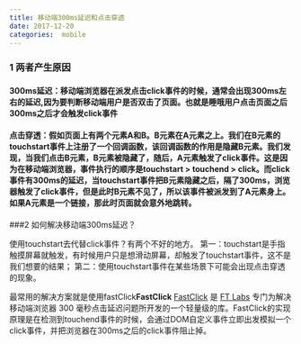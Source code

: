 ```yaml
---
title: 移动端300ms延迟和点击穿透
date: 2017-12-20 
categories:  mobile 
---
```


### 1 两者产生原因

#### 300ms延迟：移动端浏览器在派发点击click事件的时候，通常会出现300ms左右的延迟,因为要判断移动端用户是否双击了页面。也就是睡哦用户点击页面之后300ms之后才会触发click事件

#### 点击穿透：假如页面上有两个元素A和B。B元素在A元素之上。我们在B元素的touchstart事件上注册了一个回调函数，该回调函数的作用是隐藏B元素。我们发现，当我们点击B元素，B元素被隐藏了，随后，A元素触发了click事件。这是因为在移动端浏览器，事件执行的顺序是touchstart > touchend > click。而click事件有300ms的延迟，当touchstart事件把B元素隐藏之后，隔了300ms，浏览器触发了click事件，但是此时B元素不见了，所以该事件被派发到了A元素身上。如果A元素是一个链接，那此时页面就会意外地跳转。

###2 如何解决移动端300ms延迟？ 

使用touchstart去代替click事件？有两个不好的地方。
第一：touchstart是手指触摸屏幕就触发，有时候用户只是想滑动屏幕，却触发了touchstart事件，这不是我们想要的结果；
第二：使用touchstart事件在某些场景下可能会出现点击穿透的现象。

最常用的解决方案就是使用fastClick**FastClick**
[FastClick](https://github.com/ftlabs/fastclick) 是 [FT Labs](http://labs.ft.com/) 专门为解决移动端浏览器 300 毫秒点击延迟问题所开发的一个轻量级的库。FastClick的实现原理是在检测到touchend事件的时候，会通过DOM自定义事件立即出发模拟一个click事件，并把浏览器在300ms之后的click事件阻止掉。